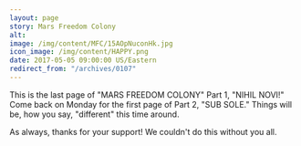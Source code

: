 ```yaml
---
layout: page
story: Mars Freedom Colony
alt:
image: /img/content/MFC/15AOpNuconHk.jpg
icon_image: /img/content/HAPPY.png
date: 2017-05-05 09:00:00 US/Eastern
redirect_from: "/archives/0107"
---
```

This is the last page of "MARS FREEDOM COLONY" Part 1, "NIHIL NOVI!" Come back on Monday for the first page of Part 2, "SUB SOLE." Things will be, how you say, "different" this time around.

As always, thanks for your support! We couldn't do this without you all.
